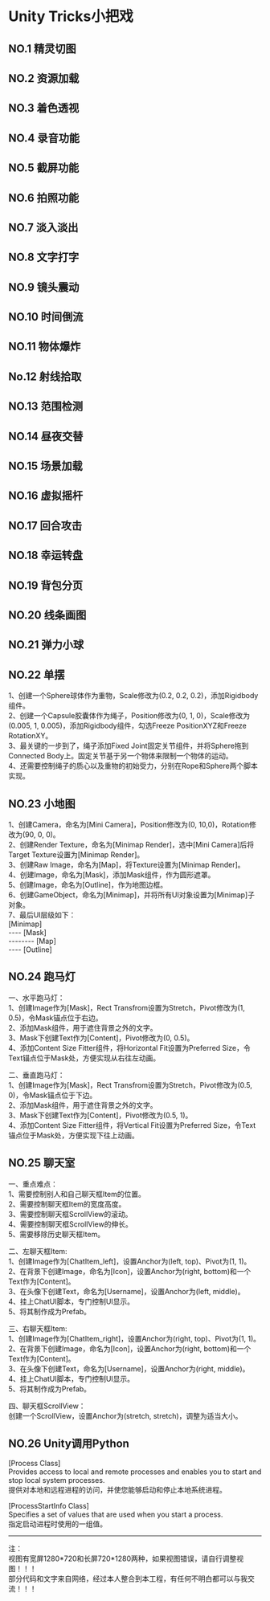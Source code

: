 # Unity Tricks小把戏

## NO.1 精灵切图

## NO.2 资源加载

## NO.3 着色透视

## NO.4 录音功能

## NO.5 截屏功能

## NO.6 拍照功能

## NO.7 淡入淡出

## NO.8 文字打字

## NO.9 镜头震动

## NO.10 时间倒流

## NO.11 物体爆炸

## No.12 射线拾取

## NO.13 范围检测

## NO.14 昼夜交替

## NO.15 场景加载

## NO.16 虚拟摇杆

## NO.17 回合攻击

## NO.18 幸运转盘

## NO.19 背包分页

## NO.20 线条画图

## NO.21 弹力小球

## NO.22 单摆
1、创建一个Sphere球体作为重物，Scale修改为(0.2, 0.2, 0.2)，添加Rigidbody组件。  
2、创建一个Capsule胶囊体作为绳子，Position修改为(0, 1, 0)，Scale修改为(0.005, 1, 0.005)，添加Rigidbody组件，勾选Freeze PositionXYZ和Freeze RotationXY。  
3、最关键的一步到了，绳子添加Fixed Joint固定关节组件，并将Sphere拖到Connected Body上。固定关节基于另一个物体来限制一个物体的运动。  
4、还需要控制绳子的质心以及重物的初始受力，分别在Rope和Sphere两个脚本实现。

## NO.23 小地图
1、创建Camera，命名为[Mini Camera]，Position修改为(0, 10,0)，Rotation修改为(90, 0, 0)。  
2、创建Render Texture，命名为[Minimap Render]，选中[Mini Camera]后将Target Texture设置为[Minimap Render]。  
3、创建Raw Image，命名为[Map]，将Texture设置为[Minimap Render]。  
4、创建Image，命名为[Mask]，添加Mask组件，作为圆形遮罩。  
5、创建Image，命名为[Outline]，作为地图边框。  
6、创建GameObject，命名为[Minimap]，并将所有UI对象设置为[Minimap]子对象。  
7、最后UI层级如下：  
[Minimap]  
---- [Mask]  
-------- [Map]  
---- [Outline]

## NO.24 跑马灯
一、水平跑马灯：  
1、创建Image作为[Mask]，Rect Transfrom设置为Stretch，Pivot修改为(1, 0.5)，令Mask锚点位于右边。  
2、添加Mask组件，用于遮住背景之外的文字。  
3、Mask下创建Text作为[Content]，Pivot修改为(0, 0.5)。  
4、添加Content Size Fitter组件，将Horizontal Fit设置为Preferred Size，令Text锚点位于Mask处，方便实现从右往左动画。

二、垂直跑马灯：  
1、创建Image作为[Mask]，Rect Transfrom设置为Stretch，Pivot修改为(0.5, 0)，令Mask锚点位于下边。  
2、添加Mask组件，用于遮住背景之外的文字。  
3、Mask下创建Text作为[Content]，Pivot修改为(0.5, 1)。  
4、添加Content Size Fitter组件，将Vertical Fit设置为Preferred Size，令Text锚点位于Mask处，方便实现下往上动画。

## NO.25 聊天室
一、重点难点：  
1、需要控制别人和自己聊天框Item的位置。  
2、需要控制聊天框Item的宽度高度。  
3、需要控制聊天框ScrollView的滚动。  
4、需要控制聊天框ScrollView的伸长。  
5、需要移除历史聊天框Item。

二、左聊天框Item:  
1、创建Image作为[ChatItem_left]，设置Anchor为(left, top)、Pivot为(1, 1)。  
2、在背景下创建Image，命名为[Icon]，设置Anchor为(right, bottom)和一个Text作为[Content]。  
3、在头像下创建Text，命名为[Username]，设置Anchor为(left, middle)。  
4、挂上ChatUI脚本，专门控制UI显示。  
5、将其制作成为Prefab。

三、右聊天框Item:  
1、创建Image作为[ChatItem_right]，设置Anchor为(right, top)、Pivot为(1, 1)。  
2、在背景下创建Image，命名为[Icon]，设置Anchor为(right, bottom)和一个Text作为[Content]。  
3、在头像下创建Text，命名为[Username]，设置Anchor为(right, middle)。  
4、挂上ChatUI脚本，专门控制UI显示。  
5、将其制作成为Prefab。

四、聊天框ScrollView：  
创建一个ScrollView，设置Anchor为(stretch, stretch)，调整为适当大小。

## NO.26 Unity调用Python
[Process Class]  
Provides access to local and remote processes and enables you to start and stop local system processes.  
提供对本地和远程进程的访问，并使您能够启动和停止本地系统进程。

[ProcessStartInfo Class]  
Specifies a set of values that are used when you start a process.  
指定启动进程时使用的一组值。

---
注：  
视图有宽屏1280\*720和长屏720\*1280两种，如果视图错误，请自行调整视图！！！  
部分代码和文字来自网络，经过本人整合到本工程，有任何不明白都可以与我交流！！！  
